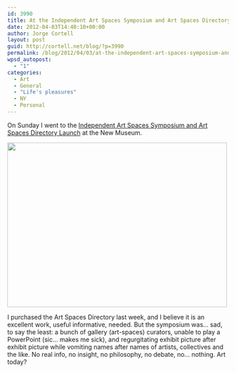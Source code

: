 ```yaml
---
id: 3990
title: At the Independent Art Spaces Symposium and Art Spaces Directory Launch
date: 2012-04-03T14:40:10+00:00
author: Jorge Cortell
layout: post
guid: http://cortell.net/blog/?p=3990
permalink: /blog/2012/04/03/at-the-independent-art-spaces-symposium-and-art-spaces-directory-launch/
wpsd_autopost:
  - "1"
categories:
  - Art
  - General
  - "Life's pleasures"
  - NY
  - Personal
---
```

On Sunday I went to the <a title="http://www.newmuseum.org/events/636" href="http://www.newmuseum.org/events/636" target="_blank">Independent Art Spaces Symposium and Art Spaces Directory Launch</a> at the New Museum.

<img class="aligncenter" title="event picture" src="https://lh5.googleusercontent.com/-aV1oi20wY74/T3iD_xbRIZI/AAAAAAAABBo/wz_UOWu9jWs/w500-h375-k/20120331_121544.jpg" alt="" width="500" height="375" />

I purchased the Art Spaces Directory last week, and I believe it is an excellent work, useful informative, needed. But the symposium was&#8230; sad, to say the least: a bunch of gallery (art-spaces) curators, unable to play a PowerPoint (sic&#8230; makes me sick), and regurgitating exhibit picture after exhibit picture while vomiting names after names of artists, collectives and the like. No real info, no insight, no philosophy, no debate, no&#8230; nothing. Art today?